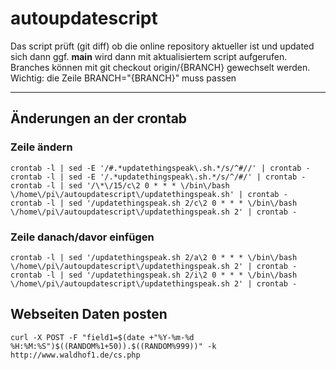 # autoupdatescript

Das script prüft (git diff) ob die online repository aktueller ist und
updated sich dann ggf. **main** wird dann mit aktualisiertem script aufgerufen.
Branches können mit git checkout origin/{BRANCH} gewechselt werden. Wichtig: die Zeile BRANCH="{BRANCH}" muss passen

---

## Änderungen an der crontab

### Zeile ändern

```
crontab -l | sed -E '/#.*updatethingspeak\.sh.*/s/^#//' | crontab -
crontab -l | sed -E '/.*updatethingspeak\.sh.*/s/^/#/' | crontab -
crontab -l | sed '/\*\/15/c\2 0 * * * \/bin\/bash \/home\/pi\/autoupdatescript\/updatethingspeak.sh' | crontab -
crontab -l | sed '/updatethingspeak.sh 2/c\2 0 * * * \/bin\/bash \/home\/pi\/autoupdatescript\/updatethingspeak.sh 2' | crontab -
```

### Zeile danach/davor einfügen

```
crontab -l | sed '/updatethingspeak.sh 2/a\2 0 * * * \/bin\/bash \/home\/pi\/autoupdatescript\/updatethingspeak.sh 2' | crontab -
crontab -l | sed '/updatethingspeak.sh 2/i\2 0 * * * \/bin\/bash \/home\/pi\/autoupdatescript\/updatethingspeak.sh 2' | crontab -
```
## Webseiten Daten posten

```
curl -X POST -F "field1=$(date +"%Y-%m-%d %H:%M:%S")$((RANDOM%1+50)).$((RANDOM%999))" -k http://www.waldhof1.de/cs.php
```
